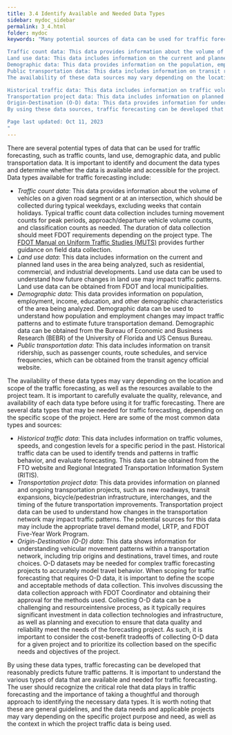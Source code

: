 ```yaml
---
title: 3.4 Identify Available and Needed Data Types
sidebar: mydoc_sidebar
permalink: 3_4.html
folder: mydoc
keywords: "Many potential sources of data can be used for traffic forecasting such as traffic counts, land use, demographic data, and public transportation data. It is important to identify and document the data sources and determine whether the data is available and accessible for the project. Some variety of data sources available for traffic forecasting include:

Traffic count data: This data provides information about the volume of vehicles on a given road segment or at an intersection, which should be collected during typical weekdays, excluding weeks that contain holidays. Typical traffic count data collection includes turning movement counts for peak periods, approach/departure vehicle volume counts, and classification counts as needed. The duration of data collection should meet the FDOT requirements depending on the project type. Refer to the FDOT Manual on Uniform Traffic Studies (MUTS) for further guidance on field data collection.
Land use data: This data includes information on the current and planned land uses in the area being analyzed, such as residential, commercial, and industrial developments. Land use data can be used to understand how changes in land use may impact traffic patterns. Land use data can be obtained from FDOT and local municipalities.
Demographic data: This data provides information on the population, employment, income, education, and other demographic characteristics of the area being analyzed. Demographic data can be used to understand how population and employment changes may impact traffic patterns and to estimate future transportation demand. Demographic data can be obtained from the Bureau of Economic and Business Research (BEBR) of the University of Florida and U.S. Census Bureau.
Public transportation data: This data includes information on transit ridership, such as passenger counts, route schedules, and service frequencies.
The availability of these data sources may vary depending on the location and scope of the traffic forecasting, as well as the resources available to the project team. It is important to carefully evaluate the quality, relevance, and availability of each data source before using it for traffic forecasting. There are several data sources that may be needed for traffic forecasting, depending on the specific scope of the project. Here are some of the most common data types and sources:

Historical traffic data: This data includes information on traffic volumes, speeds, and congestion levels for a specific period in the past. Historical traffic data can be used to identify trends and patterns in traffic behavior, to evaluate future forecasting.
Transportation project data: This data includes information on planned and ongoing transportation projects, such as new roadways, transit expansions, and bicycle/pedestrian infrastructure. Transportation project data can be used to understand how changes in the transportation network may impact traffic patterns.
Origin-Destination (O-D) data: This data provides information for understanding vehicular movement patterns within a transportation network, including trip origins and destinations, travel times, and route choices. O-D datasets may be needed for complex traffic forecasting projects to accurately model travel behavior. When scoping for traffic forecasting that requires O-D data, it is important to carefully define the scope and acceptable methods of data collection. This involves discussing the data collection approach with FDOT Coordinator and obtaining their approval for the methods used. Collecting O-D data can be a challenging and resource-intensive process, as it typically requires significant investment in data collection technologies and infrastructure, as well as careful planning and execution to ensure that data quality and reliability meet the needs of the forecasting project. As such, it is important to carefully consider the cost-benefit tradeoffs of collecting O-D data for a given project and to prioritize its collection based on the specific needs and objectives of the project.
By using these data sources, traffic forecasting can be developed that reasonably predict future traffic patterns. It is important to understand the various types of data that are available and needed for traffic forecasting. The user should recognize the critical role that data plays in traffic forecasting and the importance of taking a thoughtful and thorough approach to identifying the necessary data sources. It is worth noting that these are just general guidelines, and the data needs, and applicable projects may vary depending on the specific project purpose and need and the context in which the project traffic data is being used.

Page last updated: Oct 11, 2023
"
---
```


<style>
  div{text-align: justify;}
</style>

There are several potential types of data that can be used for traffic forecasting, such as traffic
counts, land use, demographic data, and public transportation data. It is important to identify and
document the data types and determine whether the data is available and accessible for the project.
Data types available for traffic forecasting include:

+ <i>Traffic count data</i>: This data provides information about the volume of vehicles on a given road
segment or at an intersection, which should be collected during typical weekdays, excluding
weeks that contain holidays. Typical traffic count data collection includes turning movement
counts for peak periods, approach/departure vehicle volume counts, and classification counts
as needed. The duration of data collection should meet FDOT requirements depending on the
project type. The <a href="https://fdotwww.blob.core.windows.net/sitefinity/docs/default-source/traffic/trafficservices/studies/muts/new-muts-2021-and-forms/2021-muts-compiled-20220420.pdf?sfvrsn=141a4970_0">FDOT Manual on Uniform Traffic Studies (MUTS)</a> provides further guidance on field data collection.
+ <i>Land use data</i>: This data includes information on the current and planned land uses in the area
being analyzed, such as residential, commercial, and industrial developments. Land use data
can be used to understand how future changes in land use may impact traffic patterns. Land
use data can be obtained from FDOT and local municipalities.
+ <i>Demographic data</i>: This data provides information on population, employment, income,
education, and other demographic characteristics of the area being analyzed. Demographic
data can be used to understand how population and employment changes may impact traffic
patterns and to estimate future transportation demand. Demographic data can be obtained
from the Bureau of Economic and Business Research (BEBR) of the University of Florida and US
Census Bureau.
+ <i>Public transportation data</i>: This data includes information on transit ridership, such as
passenger counts, route schedules, and service frequencies, which can be obtained from the
transit agency official website.

The availability of these data types may vary depending on the location and scope of the traffic
forecasting, as well as the resources available to the project team. It is important to carefully evaluate
the quality, relevance, and availability of each data type before using it for traffic forecasting. There
are several data types that may be needed for traffic forecasting, depending on the specific scope
of the project. Here are some of the most common data types and sources:

+ <i>Historical traffic data</i>: This data includes information on traffic volumes, speeds, and congestion
levels for a specific period in the past. Historical traffic data can be used to identify trends and
patterns in traffic behavior, and evaluate forecasting. This data can be obtained from the FTO
website and Regional Integrated Transportation Information System (RITIS).
+ <i>Transportation project data</i>: This data provides information on planned and ongoing
transportation projects, such as new roadways, transit expansions, bicycle/pedestrian
infrastructure, interchanges, and the timing of the future transportation improvements.
Transportation project data can be used to understand how changes in the transportation
network may impact traffic patterns. The potential sources for this data may include the
appropriate travel demand model, LRTP, and FDOT Five-Year Work Program.
+ <i>Origin-Destination (O-D) data</i>: This data shows information for understanding vehicular
movement patterns within a transportation network, including trip origins and destinations,
travel times, and route choices. O-D datasets may be needed for complex traffic forecasting
projects to accurately model travel behavior. When scoping for traffic forecasting that requires
O-D data, it is important to define the scope and acceptable methods of data collection.
This involves discussing the data collection approach with FDOT Coordinator and obtaining
their approval for the methods used. Collecting O-D data can be a challenging and resourceintensive
process, as it typically requires significant investment in data collection technologies
and infrastructure, as well as planning and execution to ensure that data quality and reliability
meet the needs of the forecasting project. As such, it is important to consider the cost-benefit
tradeoffs of collecting O-D data for a given project and to prioritize its collection based on the
specific needs and objectives of the project.

By using these data types, traffic forecasting can be developed that reasonably predicts future
traffic patterns. It is important to understand the various types of data that are available and needed
for traffic forecasting. The user should recognize the critical role that data plays in traffic forecasting
and the importance of taking a thoughtful and thorough approach to identifying the necessary
data types. It is worth noting that these are general guidelines, and the data needs and applicable
projects may vary depending on the specific project purpose and need, as well as the context in
which the project traffic data is being used.

